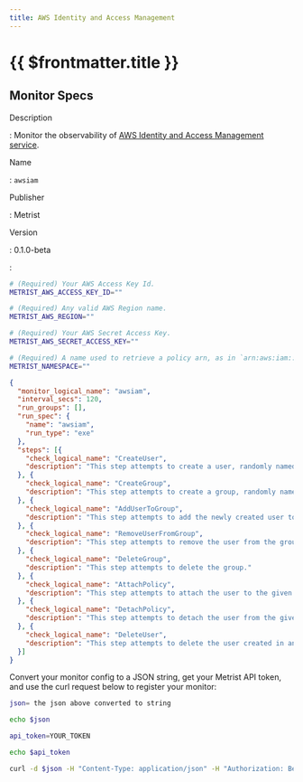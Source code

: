```yaml
---
title: AWS Identity and Access Management
---
```


# {{ $frontmatter.title }}

## Monitor Specs

Description

: Monitor the observability of [AWS Identity and Access Management service](https://aws.amazon.com/iam/).

Name

: `awsiam`

Publisher

: Metrist

Version

: 0.1.0-beta

: &nbsp;


<!--@include: /parts/_1.md-->


<!--@include: /parts/_2.md-->


<!--@include: /parts/_3.md-->


```sh
# (Required) Your AWS Access Key Id.
METRIST_AWS_ACCESS_KEY_ID=""

# (Required) Any valid AWS Region name.
METRIST_AWS_REGION=""

# (Required) Your AWS Secret Access Key.
METRIST_AWS_SECRET_ACCESS_KEY=""

# (Required) A name used to retrieve a policy arn, as in `arn:aws:iam::123456789000:policy/AwsIamMonitorTestPolicies/${THIS_NAME}-a_region-awsiam-testpolicy`.
METRIST_NAMESPACE=""
```

<!--@include: /parts/tips_env-vars.md -->


<!--@include: /parts/_4.md-->


```json
{
  "monitor_logical_name": "awsiam",
  "interval_secs": 120,
  "run_groups": [],
  "run_spec": {
    "name": "awsiam",
    "run_type": "exe"
  },
  "steps": [{
    "check_logical_name": "CreateUser",
    "description": "This step attempts to create a user, randomly named."
  }, {
    "check_logical_name": "CreateGroup",
    "description": "This step attempts to create a group, randomly named."
  }, {
    "check_logical_name": "AddUserToGroup",
    "description": "This step attempts to add the newly created user to the newly created group."
  }, {
    "check_logical_name": "RemoveUserFromGroup",
    "description": "This step attempts to remove the user from the group."
  }, {
    "check_logical_name": "DeleteGroup",
    "description": "This step attempts to delete the group."
  }, {
    "check_logical_name": "AttachPolicy",
    "description": "This step attempts to attach the user to the given policy arn."
  }, {
    "check_logical_name": "DetachPolicy",
    "description": "This step attempts to detach the user from the given policy arn."
  }, {
    "check_logical_name": "DeleteUser",
    "description": "This step attempts to delete the user created in an earlier step."
  }]
}
```




Convert your monitor config to a JSON string, get your Metrist API token, and use the curl request below to register your monitor:

```sh
json= the json above converted to string

echo $json

api_token=YOUR_TOKEN

echo $api_token

curl -d $json -H "Content-Type: application/json" -H "Authorization: Bearer $api_token" 'https://app.metrist.io/api/v0/monitor-config'

```

<!--@include: /parts/tips_api.md-->


<!--@include: /parts/_5.md-->


<!--@include: /parts/result.md-->